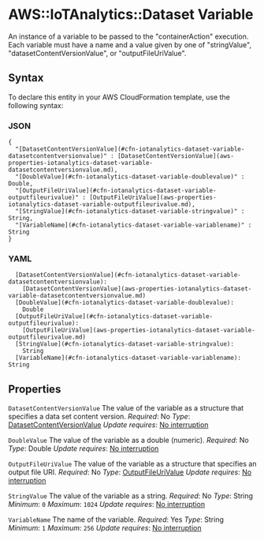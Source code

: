 # AWS::IoTAnalytics::Dataset Variable<a name="aws-properties-iotanalytics-dataset-variable"></a>

An instance of a variable to be passed to the "containerAction" execution\. Each variable must have a name and a value given by one of "stringValue", "datasetContentVersionValue", or "outputFileUriValue"\.

## Syntax<a name="aws-properties-iotanalytics-dataset-variable-syntax"></a>

To declare this entity in your AWS CloudFormation template, use the following syntax:

### JSON<a name="aws-properties-iotanalytics-dataset-variable-syntax.json"></a>

```
{
  "[DatasetContentVersionValue](#cfn-iotanalytics-dataset-variable-datasetcontentversionvalue)" : [DatasetContentVersionValue](aws-properties-iotanalytics-dataset-variable-datasetcontentversionvalue.md),
  "[DoubleValue](#cfn-iotanalytics-dataset-variable-doublevalue)" : Double,
  "[OutputFileUriValue](#cfn-iotanalytics-dataset-variable-outputfileurivalue)" : [OutputFileUriValue](aws-properties-iotanalytics-dataset-variable-outputfileurivalue.md),
  "[StringValue](#cfn-iotanalytics-dataset-variable-stringvalue)" : String,
  "[VariableName](#cfn-iotanalytics-dataset-variable-variablename)" : String
}
```

### YAML<a name="aws-properties-iotanalytics-dataset-variable-syntax.yaml"></a>

```
  [DatasetContentVersionValue](#cfn-iotanalytics-dataset-variable-datasetcontentversionvalue):
    [DatasetContentVersionValue](aws-properties-iotanalytics-dataset-variable-datasetcontentversionvalue.md)
  [DoubleValue](#cfn-iotanalytics-dataset-variable-doublevalue):
    Double
  [OutputFileUriValue](#cfn-iotanalytics-dataset-variable-outputfileurivalue):
    [OutputFileUriValue](aws-properties-iotanalytics-dataset-variable-outputfileurivalue.md)
  [StringValue](#cfn-iotanalytics-dataset-variable-stringvalue):
    String
  [VariableName](#cfn-iotanalytics-dataset-variable-variablename): String
```

## Properties<a name="aws-properties-iotanalytics-dataset-variable-properties"></a>

`DatasetContentVersionValue`  <a name="cfn-iotanalytics-dataset-variable-datasetcontentversionvalue"></a>
The value of the variable as a structure that specifies a data set content version\.
*Required*: No
*Type*: [DatasetContentVersionValue](aws-properties-iotanalytics-dataset-variable-datasetcontentversionvalue.md)
*Update requires*: [No interruption](https://docs.aws.amazon.com/AWSCloudFormation/latest/UserGuide/using-cfn-updating-stacks-update-behaviors.html#update-no-interrupt)

`DoubleValue`  <a name="cfn-iotanalytics-dataset-variable-doublevalue"></a>
The value of the variable as a double \(numeric\)\.
*Required*: No
*Type*: Double
*Update requires*: [No interruption](https://docs.aws.amazon.com/AWSCloudFormation/latest/UserGuide/using-cfn-updating-stacks-update-behaviors.html#update-no-interrupt)

`OutputFileUriValue`  <a name="cfn-iotanalytics-dataset-variable-outputfileurivalue"></a>
The value of the variable as a structure that specifies an output file URI\.
*Required*: No
*Type*: [OutputFileUriValue](aws-properties-iotanalytics-dataset-variable-outputfileurivalue.md)
*Update requires*: [No interruption](https://docs.aws.amazon.com/AWSCloudFormation/latest/UserGuide/using-cfn-updating-stacks-update-behaviors.html#update-no-interrupt)

`StringValue`  <a name="cfn-iotanalytics-dataset-variable-stringvalue"></a>
The value of the variable as a string\.
*Required*: No
*Type*: String
*Minimum*: `0`
*Maximum*: `1024`
*Update requires*: [No interruption](https://docs.aws.amazon.com/AWSCloudFormation/latest/UserGuide/using-cfn-updating-stacks-update-behaviors.html#update-no-interrupt)

`VariableName`  <a name="cfn-iotanalytics-dataset-variable-variablename"></a>
The name of the variable\.
*Required*: Yes
*Type*: String
*Minimum*: `1`
*Maximum*: `256`
*Update requires*: [No interruption](https://docs.aws.amazon.com/AWSCloudFormation/latest/UserGuide/using-cfn-updating-stacks-update-behaviors.html#update-no-interrupt)
